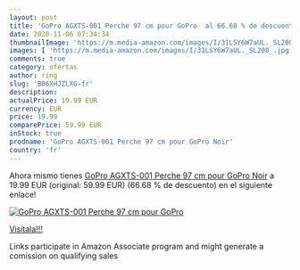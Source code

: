 ```yaml
---
layout: post
title: 'GoPro AGXTS-001 Perche 97 cm pour GoPro  al 66.68 % de descuento'
date: 2020-11-06 07:34:34
thumbnailImage: 'https://m.media-amazon.com/images/I/31LSY6W7aUL._SL200_.jpg'
images: [ 'https://m.media-amazon.com/images/I/31LSY6W7aUL._SL200_.jpg' ]
comments: true
category: ofertas
author: ring
slug: 'B06XHJZLXG-fr'
description:
actualPrice: 19.99 EUR
currency: EUR
price: 19.99
comparePrice: 59.99 EUR
inStock: true
prodname: 'GoPro AGXTS-001 Perche 97 cm pour GoPro Noir'
country: 'fr'
---
```


Ahora mismo tienes [GoPro AGXTS-001 Perche 97 cm pour GoPro Noir](https://www.amazon.fr/dp/B06XHJZLXG/?tag=tolees0d-21) a 19.99 EUR (original: 59.99 EUR) (66.68 %  de descuento) en el siguiente enlace!

[![GoPro AGXTS-001 Perche 97 cm pour GoPro ](https://m.media-amazon.com/images/I/31LSY6W7aUL._SL200_.jpg)](https://www.amazon.fr/dp/B06XHJZLXG/?tag=tolees0d-21)

[Visítala!!!](https://www.amazon.fr/dp/B06XHJZLXG/?tag=tolees0d-21)

Links participate in Amazon Associate program and might generate a comission on qualifying sales
